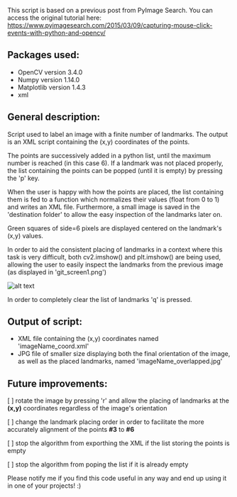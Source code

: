 This script is based on a previous post from PyImage Search. You can access the original tutorial here: https://www.pyimagesearch.com/2015/03/09/capturing-mouse-click-events-with-python-and-opencv/

## Packages used:
- OpenCV version 3.4.0
- Numpy version 1.14.0
- Matplotlib version 1.4.3
- xml

## General description:

Script used to label an image with a finite number of landmarks. The output is an XML script containing the (x,y) coordinates of the points.

The points are successively added in a python list, until the maximum number is reached (in this case 6).
If a landmark was not placed properly, the list containing the points can be popped (until it is empty) by pressing the 'p' key.

When the user is happy with how the points are placed, the list containing them is fed to a function which normalizes their values (float from 0 to 1) and writes an XML file. Furthermore, a small image is saved in the 'destination folder' to allow the easy inspection of the landmarks later on. 

Green squares of side=6 pixels are displayed centered on the landmark's (x,y) values.

In order to aid the consistent placing of landmarks in a context where this task is very difficult, both cv2.imshow() and plt.imshow() are being used, allowing the user to easily inspect the landmarks from the previous image (as displayed in 'git_screen1.png')

![alt text](https://github.com/AdrianUng/place_labels/blob/master/git_screen1.png)

In order to completely clear the list of landmarks 'q' is pressed.

## Output of script:
- XML file containing the (x,y) coordinates named 'imageName_coord.xml'
- JPG file of smaller size displaying both the final orientation of the image, as well as the placed landmarks, named 'imageName_overlapped.jpg'

## Future improvements:

[ ] rotate the image by pressing 'r' and allow the placing of landmarks at the **(x,y)** coordinates regardless of the image's orientation

[ ] change the landmark placing order in order to facilitate the more accurately alignment of the points **#3** to **#6**

[ ] stop the algorithm from exporthing the XML if the list storing the points is empty

[ ] stop the algorithm from poping the list if it is already empty





Please notify me if you find this code useful in any way and end up using it in one of your projects! :)
